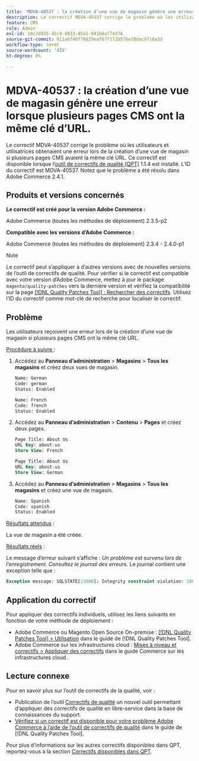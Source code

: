 ```yaml
---
title: 'MDVA-40537 : la création d’une vue de magasin génère une erreur lorsque plusieurs pages CMS ont la même clé d’URL.'
description: Le correctif MDVA-40537 corrige le problème où les utilisateurs et utilisatrices obtenaient une erreur lors de la création d’une vue de magasin si plusieurs pages CMS avaient la même clé URL. Ce correctif est disponible lorsque l’outil [Outil de correctifs de la qualité (QPT)](https://experienceleague.adobe.com/fr/docs/commerce-operations/tools/quality-patches-tool/quality-patches-tool-to-self-serve-quality-patches) 1.1.4 est installé. L’ID du correctif est MDVA-40537. Notez que le problème a été résolu dans Adobe Commerce 2.4.1.
feature: CMS
role: Admin
exl-id: 10c3d935-dbc9-4033-85a1-041b8af74d78
source-git-commit: 011a6f46f76029eaf67f172b576e58dac9710a3d
workflow-type: tm+mt
source-wordcount: '433'
ht-degree: 0%

---
```


# MDVA-40537 : la création d’une vue de magasin génère une erreur lorsque plusieurs pages CMS ont la même clé d’URL.

Le correctif MDVA-40537 corrige le problème où les utilisateurs et utilisatrices obtenaient une erreur lors de la création d’une vue de magasin si plusieurs pages CMS avaient la même clé URL. Ce correctif est disponible lorsque l’[outil de correctifs de qualité (QPT)](https://experienceleague.adobe.com/fr/docs/commerce-operations/tools/quality-patches-tool/quality-patches-tool-to-self-serve-quality-patches) 1.1.4 est installé. L’ID du correctif est MDVA-40537. Notez que le problème a été résolu dans Adobe Commerce 2.4.1.

## Produits et versions concernés

**Le correctif est créé pour la version Adobe Commerce :**

Adobe Commerce (toutes les méthodes de déploiement) 2.3.5-p2

**Compatible avec les versions d’Adobe Commerce :**

Adobe Commerce (toutes les méthodes de déploiement) 2.3.4 - 2.4.0-p1

>[!NOTE]
>
>Le correctif peut s’appliquer à d’autres versions avec de nouvelles versions de l’outil de correctifs de qualité. Pour vérifier si le correctif est compatible avec votre version d’Adobe Commerce, mettez à jour le package `magento/quality-patches` vers la dernière version et vérifiez la compatibilité sur la page [[!DNL Quality Patches Tool] : Rechercher des correctifs](https://experienceleague.adobe.com/fr/docs/commerce-operations/tools/quality-patches-tool/quality-patches-tool-to-self-serve-quality-patches). Utilisez l’ID du correctif comme mot-clé de recherche pour localiser le correctif.


## Problème

Les utilisateurs reçoivent une erreur lors de la création d’une vue de magasin si plusieurs pages CMS ont la même clé URL.

<u>Procédure à suivre </u> :

1. Accédez au **Panneau d’administration** > **Magasins** > **Tous les magasins** et créez deux vues de magasin.

   ```sql
   Name: German
   Code: german
   Status: Enabled
   ```

   ```sql
   Name: French
   Code: french
   Status: Enabled
   ```

1. Accédez au **Panneau d’administration** > **Contenu** > **Pages** et créez deux pages.

   ```sql
   Page Title: About Us
   URL Key: about-us
   Store View: French
   ```

   ```sql
   Page Title: About Us
   URL Key: about-us
   Store View: German
   ```

1. Accédez au **Panneau d’administration** > **Magasins** > **Tous les magasins** et créez une vue de magasin.

   ```sql
   Name: Spanish
   Code: spanish
   Status: Enabled
   ```

<u>Résultats attendus</u> :

La vue de magasin a été créée.

<u>Résultats réels</u> :

Le message d’erreur suivant s’affiche : *Un problème est survenu lors de l’enregistrement. Consultez le journal des erreurs.* Le journal contient une exception telle que :

```sql
Exception message: SQLSTATE[23000]: Integrity constraint violation: 1062 Duplicate entry 'about-us-4' for key 'URL_REWRITE_REQUEST_PATH_STORE_ID', query was: INSERT  INTO }}url_rewrite{{ (}}redirect_type{{,}}is_autogenerated{{,}}metadata{{,}}description{{,}}store_id{{,}}entity_type{{,}}entity_id{{,}}request_path{{,}}target_path{{) VALUES (?, ?, ?, ?, ?, ?, ?, ?, ?), (?, ?, ?, ?, ?, ?, ?, ?, ?), (?, ?, ?, ?, ?, ?, ?, ?, ?), (?, ?, ?, ?, ?, ?, ?, ?, ?), (?, ?, ?, ?, ?, ?, ?, ?, ?), (?, ?, ?, ?, ?, ?, ?, ?, ?)
```

## Application du correctif

Pour appliquer des correctifs individuels, utilisez les liens suivants en fonction de votre méthode de déploiement :

* Adobe Commerce ou Magento Open Source On-premise : [[!DNL Quality Patches Tool] > Utilisation](/help/tools/quality-patches-tool/usage.md) dans le guide de [!DNL Quality Patches Tool].
* Adobe Commerce sur les infrastructures cloud : [Mises à niveau et correctifs > Appliquer des correctifs](https://experienceleague.adobe.com/docs/commerce-cloud-service/user-guide/develop/upgrade/apply-patches.html?lang=fr) dans le guide Commerce sur les infrastructures cloud .

## Lecture connexe

Pour en savoir plus sur l’outil de correctifs de la qualité, voir :

* Publication de l’outil [Correctifs de qualité](https://experienceleague.adobe.com/fr/docs/commerce-operations/tools/quality-patches-tool/quality-patches-tool-to-self-serve-quality-patches) un nouvel outil permettant d’appliquer des correctifs de qualité en libre-service dans la base de connaissances du support.
* [Vérifiez si un correctif est disponible pour votre problème Adobe Commerce à l’aide de l’outil de correctifs de qualité](/help/tools/quality-patches-tool/patches-available-in-qpt/check-patch-for-magento-issue-with-magento-quality-patches.md) dans le guide de [!DNL Quality Patches Tool].

Pour plus d’informations sur les autres correctifs disponibles dans QPT, reportez-vous à la section [Correctifs disponibles dans QPT](https://experienceleague.adobe.com/tools/commerce-quality-patches/index.html?lang=fr).
